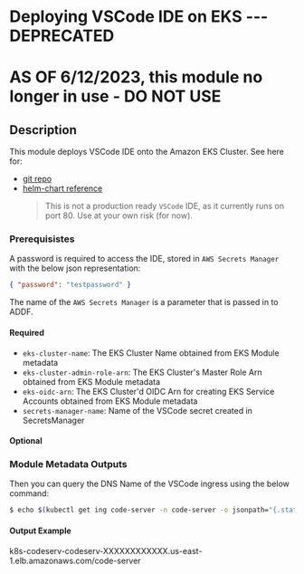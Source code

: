 # Deploying VSCode IDE on EKS --- DEPRECATED


# AS OF 6/12/2023, this module no longer in use - DO NOT USE 
## Description

This module deploys VSCode IDE onto the Amazon EKS Cluster. See here for:

- [git repo](https://github.com/coder/code-server)
- [helm-chart reference](https://coder.com/docs/code-server/latest/helm)
  > This is not a production ready `VSCode` IDE, as it currently runs on port 80. Use at your own risk (for now).

### Prerequisistes

A password is required to access the IDE, stored in `AWS Secrets Manager` with the below json representation:

```json
{ "password": "testpassword" }
```

The name of the `AWS Secrets Manager` is a parameter that is passed in to ADDF.

#### Required

- `eks-cluster-name`: The EKS Cluster Name obtained from EKS Module metadata
- `eks-cluster-admin-role-arn`: The EKS Cluster's Master Role Arn obtained from EKS Module metadata
- `eks-oidc-arn`: The EKS Cluster'd OIDC Arn for creating EKS Service Accounts obtained from EKS Module metadata
- `secrets-manager-name`: Name of the VSCode secret created in SecretsManager

#### Optional

### Module Metadata Outputs

Then you can query the DNS Name of the VSCode ingress using the below command:

```sh
$ echo $(kubectl get ing code-server -n code-server -o jsonpath="{.status.loadBalancer.ingress[0].hostname}")/code-server
```

#### Output Example

k8s-codeserv-codeserv-XXXXXXXXXXXX.us-east-1.elb.amazonaws.com/code-server

